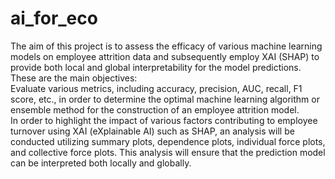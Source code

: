 # ai_for_eco

The aim of this project is to assess the efficacy of various machine learning models on employee attrition data and subsequently employ XAI (SHAP) to provide both local and global interpretability for the model predictions. These are the main objectives:
<br>
Evaluate various metrics, including accuracy, precision, AUC, recall, F1 score, etc., in order to determine the optimal machine learning algorithm or ensemble method for the construction of an employee attrition model.
<br>
In order to highlight the impact of various factors contributing to employee turnover using XAI (eXplainable AI) such as SHAP, an analysis will be conducted utilizing summary plots, dependence plots, individual force plots, and collective force plots. This analysis will ensure that the prediction model can be interpreted both locally and globally.
